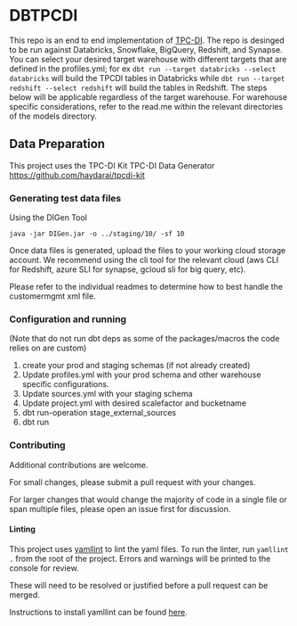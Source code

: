 # DBTPCDI

This repo is an end to end implementation of
[TPC-DI](https://www.tpc.org/tpcdi/default5.asp). The repo is desinged to
be run against Databricks, Snowflake, BigQuery, Redshift, and Synapse.
You can select your desired target warehouse with different targets that
are defined in the profiles.yml; for ex `dbt run --target databricks --select databricks`
will build the TPCDI tables in Databricks while `dbt run --target redshift --select redshift`
will build the tables in Redshift. The steps below will be applicable
regardless of the target warehouse. For warehouse specific considerations,
refer to the read.me within the relevant directories of the models
directory. 

## Data Preparation
This project uses the TPC-DI Kit TPC-DI Data Generator https://github.com/haydarai/tpcdi-kit

### Generating test data files
Using the DIGen Tool

```shell
java -jar DIGen.jar -o ../staging/10/ -sf 10
```
Once data files is generated, upload the files to your working cloud
storage account. We recommend using the cli tool for the relevant cloud
(aws CLI for Redshift, azure SLI for synapse, gcloud sli for big query,
etc). 

Please refer to the individual readmes to determine how to best handle the
customermgmt xml file.


### Configuration and running

(Note that do not run dbt deps as some of the packages/macros the code relies on are custom)
1. create your prod and staging schemas (if not already created)
2. Update profiles.yml with your prod schema and other warehouse specific
configurations.
3. Update sources.yml with your staging schema
4. Update project.yml with desired scalefactor and bucketname
5. dbt run-operation stage_external_sources
6. dbt run

### Contributing

Additional contributions are welcome.

For small changes, please submit a pull request with your changes.

For larger changes that would change the majority of code in a single
file or span multiple files, please open an issue first for discussion.

#### Linting

This project uses [yamllint](https://yamllint.readthedocs.io/en/stable/)
to lint the yaml files. To run the linter, run `yamllint .` from the root
of the project. Errors and warnings will be printed to the console for review.

These will need to be resolved or justified before a pull request can be merged.

Instructions to install yamllint can be found [here](https://yamllint.readthedocs.io/en/stable/quickstart.html#installing-yamllint).

